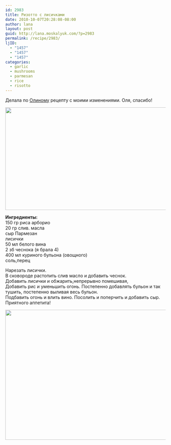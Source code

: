 ```yaml
---
id: 2983
title: Ризотто с лисичками
date: 2010-10-07T20:28:08-08:00
author: lana
layout: post
guid: http://lana.moskalyuk.com/?p=2983
permalink: /recipe/2983/
ljID:
  - "1457"
  - "1457"
  - "1457"
categories:
  - garlic
  - mushrooms
  - parmesan
  - rice
  - risotto
---
```

Делала по [Олиному](http://warunik.livejournal.com/31756.html) рецепту с моими изменениями. Оля, спасибо!

<img loading="lazy" class="alignnone" title="risotto" src="http://farm5.static.flickr.com/4112/5060802445_e0b23b0fd7_z.jpg" alt="" width="640" height="323" /> 

**Ингредиенты:**  
150 гр риса арборио  
20 гр слив. масла  
сыр Пармезан  
лисички  
50 мл белого вина  
2 зб чеснока (я брала 4)  
400 мл куриного бульона (овощного)  
соль,перец

Нарезать лисички.  
В сковороде растопить слив масло и добавить чеснок.  
Добавить лисички и обжарить,непрерывно помешивая,  
Добавить рис и уменьшить огонь. Постепенно добавлять бульон и так тушить, постепенно выливая весь бульон.  
Подбавить огонь и влить вино. Посолить и поперчить и добавить сыр.  
Приятного аппетита!

<img loading="lazy" class="alignnone" title="risotto" src="http://farm5.static.flickr.com/4150/5061410198_d310554366_z.jpg" alt="" width="640" height="409" />